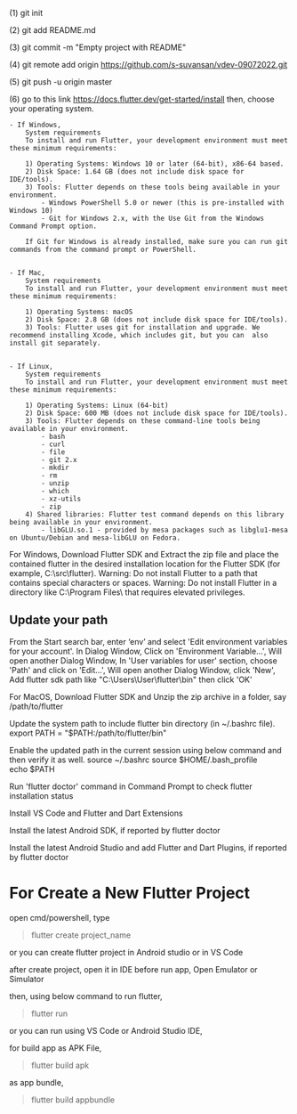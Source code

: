 (1) git init

(2) git add README.md

(3) git commit -m "Empty project with README"

(4) git remote add origin https://github.com/s-suvansan/vdev-09072022.git

(5) git push -u origin master

(6) go to this link  https://docs.flutter.dev/get-started/install
    then, choose your operating system.

    - If Windows,
        System requirements
        To install and run Flutter, your development environment must meet these minimum requirements:

        1) Operating Systems: Windows 10 or later (64-bit), x86-64 based.
        2) Disk Space: 1.64 GB (does not include disk space for IDE/tools).
        3) Tools: Flutter depends on these tools being available in your environment.
            - Windows PowerShell 5.0 or newer (this is pre-installed with Windows 10)
            - Git for Windows 2.x, with the Use Git from the Windows Command Prompt option.

        If Git for Windows is already installed, make sure you can run git commands from the command prompt or PowerShell.

 
    - If Mac,
        System requirements
        To install and run Flutter, your development environment must meet these minimum requirements:

        1) Operating Systems: macOS
        2) Disk Space: 2.8 GB (does not include disk space for IDE/tools).
        3) Tools: Flutter uses git for installation and upgrade. We recommend installing Xcode, which includes git, but you can  also install git separately.


    - If Linux,
        System requirements
        To install and run Flutter, your development environment must meet these minimum requirements:

        1) Operating Systems: Linux (64-bit)
        2) Disk Space: 600 MB (does not include disk space for IDE/tools).
        3) Tools: Flutter depends on these command-line tools being available in your environment.
            - bash
            - curl
            - file
            - git 2.x
            - mkdir
            - rm
            - unzip
            - which
            - xz-utils
            - zip
        4) Shared libraries: Flutter test command depends on this library being available in your environment.
            - libGLU.so.1 - provided by mesa packages such as libglu1-mesa on Ubuntu/Debian and mesa-libGLU on Fedora.

For Windows,
Download Flutter SDK and Extract the zip file and place the contained flutter in the desired installation location for the Flutter SDK (for example, C:\src\flutter).
        Warning: Do not install Flutter to a path that contains special characters or spaces.
        Warning: Do not install Flutter in a directory like C:\Program Files\ that requires elevated privileges.

Update your path
----------------
From the Start search bar, enter ‘env’ and select 'Edit environment variables for your account'.
In Dialog Window, Click on 'Environment Variable...', 
    Will open another Dialog Window,
In 'User variables for user' section, 
choose 'Path' and click on 'Edit...',
    Will open another Dialog Window,
click 'New', Add flutter sdk path like "C:\Users\User\flutter\bin" then click 'OK'

For MacOS,
Download Flutter SDK and Unzip the zip archive in a folder, say /path/to/flutter

Update the system path to include flutter bin directory (in ~/.bashrc file).
    export PATH = "$PATH:/path/to/flutter/bin"

Enable the updated path in the current session using below command and then verify it as well.
    source ~/.bashrc
    source $HOME/.bash_profile  
    echo $PATH

Run 'flutter doctor' command in Command Prompt to check flutter installation status

Install VS Code and Flutter and Dart Extensions

Install the latest Android SDK, if reported by flutter doctor

Install the latest Android Studio and add Flutter and Dart Plugins, if reported by flutter doctor

# For Create a New Flutter Project 

open cmd/powershell, type
> flutter create project_name

or you can create flutter project in Android studio or in VS Code

after create project, open it in IDE 
before run app, Open Emulator or Simulator

then, using below command to run flutter,
> flutter run

or you can run using VS Code or Android Studio IDE,


for build app
as APK File,
> flutter build apk

as app bundle,
> flutter build appbundle

